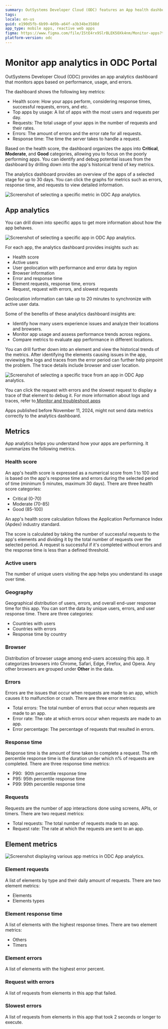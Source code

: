 ```yaml
---
summary: OutSystems Developer Cloud (ODC) features an App health dashboard for monitoring and analyzing app performance metrics.
tags:
locale: en-us
guid: e190d5fb-6b99-4d9b-a64f-a3b34be3588d
app_type: mobile apps, reactive web apps
figma: https://www.figma.com/file/IStE4rx9SlrBLEK5OXk4nm/Monitor-apps?type=design&node-id=3202%3A36&mode=design&t=tBANF8iUm5epKReC-1
platform-version: odc
---
```


# Monitor app analytics in ODC Portal

OutSystems Developer Cloud (ODC) provides an app analytics dashboard that monitors apps based on performance, usage, and errors.

The dashboard shows the following key metrics:

- Health score: How your apps perform, considering response times, successful requests, errors, and etc.
- Top apps by usage: A list of apps with the most users and requests per day.
- Requests: The total usage of your apps in the number of requests and their rates.
- Errors: The amount of errors and the error rate for all requests.
- Response time: The time the server takes to handle a request. 

Based on the health score, the dashboard organizes the apps into **Critical**, **Moderate**, and **Good** categories, allowing you to focus on the poorly performing apps. You can identify and debug potential issues from the dashboard by drilling down into the app's historical trend of key metrics.

The analytics dashboard provides an overview of the apps of a selected stage for up to 30 days. You can click the graphs for metrics such as errors, response time, and requests to view detailed information.

![Screenshot of selecting a specific metric in ODC App analytics.](images/specific-metirc-pl.png "Selecting a Specific Metric in ODC App Analytics")    

## App analytics

You can drill down into specific apps to get more information about how the app behaves.

![Screenshot of selecting a specific app in ODC App analytics.](images/select-app-pl.png "Selecting a Specific App in ODC App Analytics")

For each app, the analytics dashboard provides insights such as:

- Health score
- Active users
- User geolocation with performance and error data by region
- Browser information
- Error and response time
- Element requests, response time, errors
- Request, request with errors, and slowest requests

<div class="info" markdown="1">

Geolocation information can take up to 20 minutes to synchronize with active user data.

</div>

Some of the benefits of these analytics dashboard insights are:

- Identify how many users experience issues and analyze their locations and browsers.
- Monitor app usage and assess performance trends across regions.
- Compare metrics to evaluate app performance in different locations.

You can drill further down into an element and view the historical trends of the metrics. After identifying the elements causing issues in the app, reviewing the logs and traces from the error period can further help pinpoint the problem. The trace details include browser and user location.

![Screenshot of selecting a specific trace from an app in ODC App analytics.](images/specific-trace-pl.png "Selecting a Specific Trace from an App in ODC App Analytics")

You can click the request with errors and the slowest request to display a trace of that element to debug it. For more information about logs and traces, refer to[ Monitor and troubleshoot apps](monitor-apps.md)

<div class="warning" markdown="1">

Apps published before November 11, 2024, might not send data metrics correctly to the analytics dashboard.

</div>

## Metrics

App analytics helps you understand how your apps are performing. It summarizes the following metrics.

### Health score

An app's health score is expressed as a numerical score from 1 to 100 and is based on the app's response time and errors during the selected period of time (minimum 5 minutes, maximum 30 days). There are three health score categories:

- Critical (0-70)
- Moderate (70-85)
- Good (85-100)

An app's health score calculation follows the Application Performance Index (Apdex) industry standard.

The score is calculated by taking the number of successful requests to the app's elements and dividing it by the total number of requests over the selected period. A request is successful if it's completed without errors and the response time is less than a defined threshold.

### Active users 

The number of unique users visiting the app helps you understand its usage over time.

### Geography

Geographical distribution of users, errors, and overall end-user response time for this app. You can sort the data by unique users, errors, and user response time. There are three categories:

- Countries with users
- Countries with errors
- Response time by country

### Browser

Distribution of browser usage among end-users accessing this app. It categorizes browsers into Chrome, Safari, Edge, Firefox, and Opera. Any other browsers are grouped under **Other** in the data.

### Errors 

Errors are the issues that occur when requests are made to an app, which causes it to malfunction or crash. There are three error metrics:

- Total errors: The total number of errors that occur when requests are made to an app.
- Error rate: The rate at which errors occur when requests are made to an app.
- Error percentage: The percentage of requests that resulted in errors.

### Response time 

Response time is the amount of time taken to complete a request. The nth percentile response time is the duration under which n% of requests are completed. There are three response time metrics:

- P90:  90th percentile response time
- P95: 95th percentile response time
- P99: 99th percentile response time

### Requests 

Requests are the number of app interactions done using screens, APIs, or timers. There are two request metrics:

- Total requests: The total number of requests made to an app.
- Request rate: The rate at which the requests are sent to an app.

## Element metrics

![Screenshot displaying various app metrics in ODC App analytics.](images/Analytics-elements-dashboard-pl.png "Various App Metrics in ODC App Analytics")

### Element requests

A list of elements by type and their daily amount of requests. There are two element metrics:

- Elements
- Elements types

### Element response time

A list of elements with the highest response times. There are two element metrics:

- Others
- Timers

### Element errors

A list of elements with the highest error percent.

### Request with errors

A list of requests from elements in this app that failed.

### Slowest errors

A list of requests from elements in this app that took 2 seconds or longer to execute.
